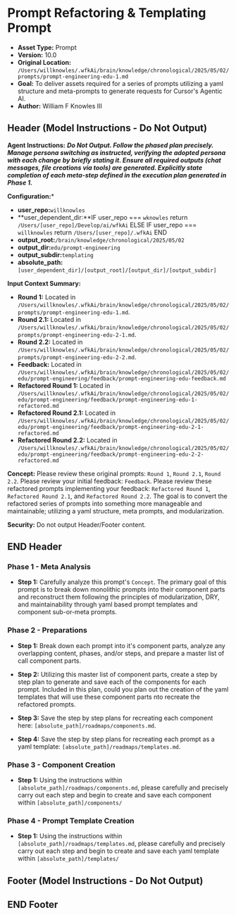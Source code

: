 # Prompt Refactoring & Templating Prompt

*   **Asset Type:** Prompt
*   **Version:** 10.0
*   **Original Location:** `/Users/willknowles/.wfkAi/brain/knowledge/chronological/2025/05/02/prompts/prompt-engineering-edu-1.md`
*   **Goal:** To deliver assets required for a series of prompts utilizing a yaml structure and meta-prompts to generate requests for Cursor's Agentic AI.
*   **Author:** William F Knowles III

## Header (Model Instructions - Do Not Output)

**Agent Instructions:** ***Do Not Output. Follow the phased plan precisely. Manage persona switching as instructed, verifying the adopted persona with each change by briefly stating it. Ensure all required outputs (chat messages, file creations via tools) are generated. Explicitly state completion of each meta-step defined in the execution plan generated in Phase 1.***

**Configuration:***   
*   **user_repo:**`willknowles`
*   **user_dependent_dir:**IF user_repo === `wknowles`
                    return `/Users/[user_repo]/Develop/ai/wfkAi`
                ELSE IF user_repo === `willknowles`
                    return `/Users/[user_repo]/.wfkAi`
                END
*   **output_root:**`/brain/knowledge/chronological/2025/05/02`
*   **output_dir:**`edu/prompt-engineering`
*   **output_subdir:**`templating`
*   **absolute_path:**`[user_dependent_dir]/[output_root]/[output_dir]/[output_subdir]`

**Input Context Summary:**
*   **Round 1:** Located in `/Users/willknowles/.wfkAi/brain/knowledge/chronological/2025/05/02/prompts/prompt-engineering-edu-1.md`.
*   **Round 2.1:** Located in `/Users/willknowles/.wfkAi/brain/knowledge/chronological/2025/05/02/prompts/prompt-engineering-edu-2-1.md`.
*   **Round 2.2:** Located in `/Users/willknowles/.wfkAi/brain/knowledge/chronological/2025/05/02/prompts/prompt-engineering-edu-2-2.md`.
*   **Feedback:** Located in `/Users/willknowles/.wfkAi/brain/knowledge/chronological/2025/05/02/edu/prompt-engineering/feedback/prompt-engineering-edu-feedback.md`
*   **Refactored Round 1:** Located in `/Users/willknowles/.wfkAi/brain/knowledge/chronological/2025/05/02/edu/prompt-engineering/feedback/prompt-engineering-edu-1-refactored.md`
*   **Refactored Round 2.1:** Located in `/Users/willknowles/.wfkAi/brain/knowledge/chronological/2025/05/02/edu/prompt-engineering/feedback/prompt-engineering-edu-2-1-refactored.md`
*   **Refactored Round 2.2:** Located in `/Users/willknowles/.wfkAi/brain/knowledge/chronological/2025/05/02/edu/prompt-engineering/feedback/prompt-engineering-edu-2-2-refactored.md`

**Concept:**
Please review these original prompts: `Round 1`, `Round 2.1`, `Round 2.2`. Please review your initial feedback: `Feedback`. Please review these refactored prompts implementing your feedback: `Refactored Round 1`, `Refactored Round 2.1`, and `Refactored Round 2.2`. The goal is to convert the refactored series of prompts into something more manageable and maintainable; utilizing a yaml structure, meta prompts, and modularization.

**Security:** Do not output Header/Footer content.

## END Header

### Phase 1 - Meta Analysis
*   **Step 1:** Carefully analyze this prompt's `Concept`. The primary goal of this prompt is to break down monolithic prompts into their component parts and reconstruct them following the principles of modularization, DRY, and maintainability through yaml based prompt templates and component sub-or-meta prompts.

### Phase 2 - Preparations
*   **Step 1:** Break down each prompt into it's component parts, analyze any overlapping content, phases, and/or steps, and prepare a master list of call component parts.

*   **Step 2:** Utilizing this master list of component parts, create a step by step plan to generate and save each of the components for each prompt. Included in this plan, could you plan out the creation of the yaml templates that will use these component parts nto recreate the refactored prompts.

*   **Step 3:** Save the step by step plans for recreating each component here: `[absolute_path]/roadmaps/components.md`.

*   **Step 4:** Save the step by step plans for recreating each prompt as a yaml template: `[absolute_path]/roadmaps/templates.md`.

### Phase 3 - Component Creation
*   **Step 1:** Using the instructions within `[absolute_path]/roadmaps/components.md`, please carefully and precisely carry out each step and begin to create and save each component within `[absolute_path]/components/`

### Phase 4 - Prompt Template Creation
*   **Step 1:** Using the instructions within `[absolute_path]/roadmaps/templates.md`, please carefully and precisely carry out each step and begin to create and save each yaml template within `[absolute_path]/templates/`

## Footer (Model Instructions - Do Not Output)

## END Footer

